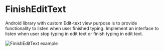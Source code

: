 # FinishEditText
Android library with custom Edit-text view purpose is to provide functionality to listen when user finished typing. Implement an interface to listen when user stop typing in edit text or finish typing in edit text.


![FinishEditText example](https://github.com/themhsami/FinishEditText/screenshot/Screenshot.png "Optional title")
